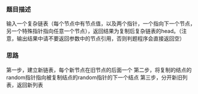 ### 题目描述

输入一个复杂链表（每个节点中有节点值，以及两个指针，一个指向下一个节点，另一个特殊指针指向任意一个节点），返回结果为复制后复杂链表的head。（注意，输出结果中请不要返回参数中的节点引用，否则判题程序会直接返回空）

### 思路

第一步，建立新链表，每个新节点在旧节点的后面一个
第二步，将复制的结点的random指针指向被复制结点的random指针的下一个结点
第三步，分开新旧列表，返回新列表